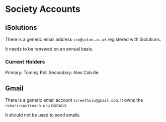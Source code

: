 # Society Accounts

## iSolutions

There is a generic email address `sro@soton.ac.uk` registered with iSolutions.

It needs to be renewed on an annual basis.

### Current Holders

Primary: Tommy Poll
Secondary: Alex Colville

## Gmail

There is a generic email account `screwthulu@gmail.com`.
It owns the `roboticsoutreach.org` domain.

It should not be used to send emails.
